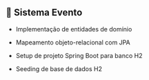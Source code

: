 ## 🚧 Sistema Evento

- Implementação de entidades de domínio

- Mapeamento objeto-relacional com JPA

- Setup de projeto Spring Boot para banco H2

- Seeding de base de dados H2
